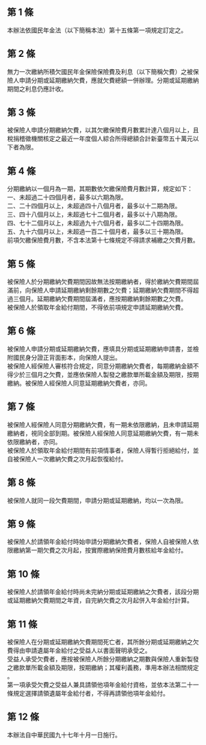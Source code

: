 第 1 條
-------
本辦法依國民年金法（以下簡稱本法）第十五條第一項規定訂定之。

第 2 條
-------
無力一次繳納所積欠國民年金保險保險費及利息（以下簡稱欠費）之被保  
險人申請分期或延期繳納欠費，應就欠費總額一併辦理。分期或延期繳納  
期間之利息仍應計收。

第 3 條
-------
被保險人申請分期繳納欠費，以其欠繳保險費月數累計達八個月以上，且  
稅捐稽徵機關核定之最近一年度個人綜合所得總額合計新臺幣五十萬元以  
下者為限。

第 4 條
-------
分期繳納以一個月為一期，其期數依欠繳保險費月數計算，規定如下：  
一、未超過二十四個月者，最多以六期為限。  
二、二十四個月以上，未超過四十八個月者，最多以十二期為限。  
三、四十八個月以上，未超過七十二個月者，最多以十八期為限。  
四、七十二個月以上，未超過九十六個月者，最多以二十四期為限。  
五、九十六個月以上，未超過一百二十個月者，最多以三十期為限。  
前項欠繳保險費月數，不含本法第十七條規定不得請求補繳之欠費月數。

第 5 條
-------
被保險人於分期繳納欠費期間因故無法按期繳納者，得於繳納欠費期間屆  
滿前，向保險人申請延期繳納剩餘期數之欠費；延期繳納欠費期間不得超  
過三個月。延期繳納欠費期間屆滿者，應按期繳納剩餘期數之欠費。  
被保險人於領取年金給付期間，不得依前項規定申請延期繳納欠費。

第 6 條
-------
被保險人申請分期或延期繳納欠費，應填具分期或延期繳納申請書，並檢  
附國民身分證正背面影本，向保險人提出。  
被保險人經保險人審核符合規定，同意分期繳納欠費者，每期繳納金額不  
得少於三個月之欠費，並應依保險人製發之繳款單所載金額及期限，按期  
繳納。被保險人經保險人同意延期繳納欠費者，亦同。

第 7 條
-------
被保險人經保險人同意分期繳納欠費，有一期未依限繳納，且未申請延期  
繳納者，視同全部到期。被保險人經保險人同意延期繳納欠費，有一期未  
依限繳納者，亦同。  
被保險人於領取年金給付期間有前項情事者，保險人得暫行拒絕給付，並  
自被保險人一次繳納欠費之次月起恢復給付。

第 8 條
-------
被保險人就同一段欠費期間，申請分期或延期繳納，均以一次為限。

第 9 條
-------
被保險人於請領年金給付時始申請分期繳納欠費者，保險人自被保險人依  
限繳納第一期欠費之次月起，按實際繳納保險費月數核給年金給付。

第 10 條
--------
被保險人於請領年金給付時尚未完納分期或延期繳納之欠費者，該段分期  
或延期繳納欠費期間之年資，自完納欠費之次月起併入年金給付計算。

第 11 條
--------
被保險人在分期或延期繳納欠費期間死亡者，其所餘分期或延期繳納之欠  
費得由申請遺屬年金給付之受益人以書面聲明承受之。  
受益人承受欠費者，應按被保險人所餘分期繳納之期數與保險人重新製發  
之繳款單所載金額及期限，按期繳納；其權利義務，準用本辦法相關規定  
。  
第一項承受欠費之受益人兼具請領他項年金給付資格，並依本法第二十一  
條規定選擇請領遺屬年金給付者，不得再請領他項年金給付。

第 12 條
--------
本辦法自中華民國九十七年十月一日施行。

